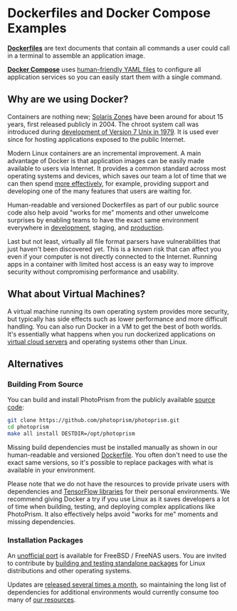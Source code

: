 # Dockerfiles and Docker Compose Examples

[**Dockerfiles**](https://docs.docker.com/engine/reference/builder/) are text documents that contain all commands a user
could call in a terminal to assemble an application image.

[**Docker Compose**](https://docs.docker.com/compose/) uses [human-friendly YAML files](https://docs.photoprism.app/developer-guide/technologies/yaml/)
to configure all application services so you can easily start them with a single command.

## Why are we using Docker? ##

Containers are nothing new; [Solaris Zones](https://en.wikipedia.org/wiki/Solaris_Containers) have been around for
about 15 years, first released publicly in 2004. The chroot system call was introduced during
[development of Version 7 Unix in 1979](https://en.wikipedia.org/wiki/Chroot). It is used ever since for hosting
applications exposed to the public Internet.

Modern Linux containers are an incremental improvement. A main advantage of Docker is that application images
can be easily made available to users via Internet. It provides a common standard across most operating
systems and devices, which saves our team a lot of time that we can then spend [more effectively](https://docs.photoprism.app/developer-guide/issues/#effectiveness-efficiency), for example,
providing support and developing one of the many features that users are waiting for.

Human-readable and versioned Dockerfiles as part of our public source code also help avoid "works for me" moments and
other unwelcome surprises by enabling teams to have the exact same environment everywhere in
[development](https://github.com/photoprism/photoprism/blob/develop/docker/develop/bookworm/Dockerfile), staging,
and [production](https://github.com/photoprism/photoprism/blob/develop/docker/photoprism/bookworm/Dockerfile).

Last but not least, virtually all file format parsers have vulnerabilities that just haven't been discovered yet.
This is a known risk that can affect you even if your computer is not directly connected to the Internet.
Running apps in a container with limited host access is an easy way to improve security without
compromising performance and usability.

## What about Virtual Machines? ##

A virtual machine running its own operating system provides more security, but typically has side effects
such as lower performance and more difficult handling. You can also run Docker in a VM to get the best of
both worlds. It's essentially what happens when you run dockerized applications on [virtual cloud servers](https://docs.photoprism.app/getting-started/cloud/digitalocean/)
and operating systems other than Linux.

## Alternatives ##

### Building From Source ###

You can build and install PhotoPrism from the publicly available [source code](https://docs.photoprism.app/developer-guide/setup/):

```bash
git clone https://github.com/photoprism/photoprism.git
cd photoprism
make all install DESTDIR=/opt/photoprism
```

Missing build dependencies must be installed manually as shown in our human-readable and versioned
[Dockerfile](https://github.com/photoprism/photoprism/blob/develop/docker/develop/Dockerfile). You often don't
need to use the exact same versions, so it's possible to replace packages with what is available in your environment.

Please note that we do not have the resources to provide private users with dependencies and
[TensorFlow libraries](https://dl.photoprism.app/tensorflow/) for their personal environments. We recommend giving
Docker a try if you use Linux as it saves developers a lot of time when building, testing, and deploying complex
applications like PhotoPrism. It also effectively helps avoid "works for me" moments and missing dependencies.

### Installation Packages ###

An [unofficial port](https://docs.photoprism.app/getting-started/freebsd/) is available for FreeBSD / FreeNAS users.
You are invited to contribute by [building and testing standalone packages](https://docs.photoprism.app/developer-guide/) for Linux distributions and other operating systems.

Updates are [released several times a month](https://docs.photoprism.app/release-notes/), so maintaining the long list of dependencies for additional environments would currently consume too many of [our resources](https://photoprism.app/membership).
